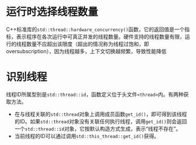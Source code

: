 
# 运行时选择线程数量
C++标准库的`std::thread::hardware_concurrency()`函数，它的返回值是一个指标，表示程序在各次运行中可真正并发的线程数量。硬件支持的线程数量有限，运行的线程数量不应超出该限度（超出的情况称为线程过饱和，即oversubscription），因为线程越多，上下文切换越频繁，导致性能降低

# 识别线程

线程ID所属型别是`std::thread::id`，函数定义位于头文件`<thread>`内。有两种获取方法。
- 在与线程关联的`std::thread`对象上调用成员函数`get_id()`，即可得到该线程的ID。如果`std::thread`对象没有关联任何执行线程，调用`get_id()`则会返回一个`std::thread::id`对象，它按默认构造方式生成，表示“线程不存在”。
- 当前线程的ID可以通过调用`std::this_thread::get_id()`获得。

